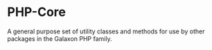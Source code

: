 # PHP-Core

A general purpose set of utility classes and methods for use by other packages in the Galaxon PHP family.
